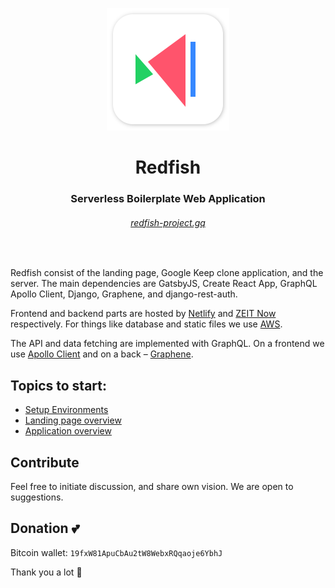 <p align="center">
  <a href="https://redfish-project.gq/"><img src="/img/logo@2x.png" width="196" /></a>
  <h1 align="center">Redfish</h1>
  <h3 align="center">Serverless Boilerplate Web Application</h3>
  <h6 align="center"><a  href="https://redfish-project.gq/">redfish-project.gq</a></h6>
</p>

<br/>

Redfish consist of the landing page, Google Keep clone application, and the server. The main dependencies are GatsbyJS, Create React App, GraphQL Apollo Client, Django, Graphene, and django-rest-auth.

Frontend and backend parts are hosted by [Netlify](https://netlify.com) and [ZEIT Now](https://zeit.co/) respectively. For things like database and static files we use [AWS](https://aws.amazon.com/).

The API and data fetching are implemented with GraphQL. On a frontend we use [Apollo Client](https://www.apollographql.com/docs/react/) and on a back – [Graphene](https://graphene-python.org/).

## Topics to start:

-   [Setup Environments](https://redfish-project.gq/docs/environments)
-   [Landing page overview](https://redfish-project.gq/docs/landing-page)
-   [Application overview](https://redfish-project.gq/docs/application)

## Contribute

Feel free to initiate discussion, and share own vision. We are open to suggestions. 

## Donation :two_hearts:

Bitcoin wallet: `19fxW81ApuCbAu2tW8WebxRQqaoje6YbhJ`

Thank you a lot :penguin:
